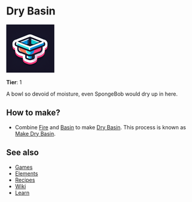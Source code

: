 # Dry Basin

![](../images/item.drybasin.png)

**Tier**: 1

A bowl so devoid of moisture, even SpongeBob would dry up in here.

## How to make?

* Combine [Fire](/wiki/elements/fire) and [Basin](/wiki/elements/basin) to make [Dry Basin](/wiki/elements/dry-basin). This process is known as [Make Dry Basin](/wiki/recipes/make-dry-basin).

## See also

* [Games](/wiki/games)
* [Elements](/wiki/elements)
* [Recipes](/wiki/recipes)
* [Wiki](/wiki/index)
* [Learn](/learn/index)